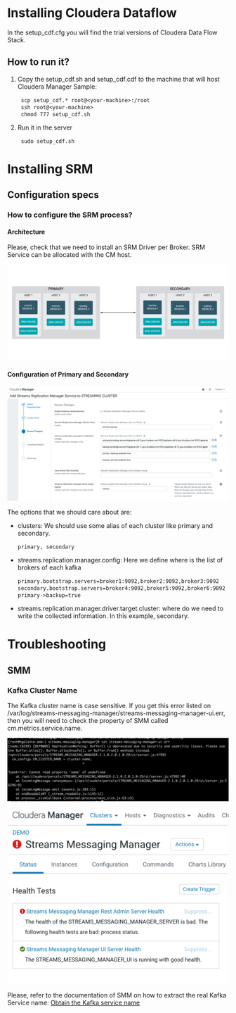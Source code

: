 
# Installing Cloudera Dataflow

In the setup_cdf.cfg you will find the trial versions of Cloudera Data Flow Stack.

## How to run it?

1) Copy the setup_cdf.sh and setup_cdf.cdf to the machine that will host Cloudera Manager
Sample:
    ```
     scp setup_cdf.* root@<your-machine>:/root
     ssh root@<your-machine>
     chmod 777 setup_cdf.sh
    ```

2) Run it in the server

    ```
     sudo setup_cdf.sh
    ```
# Installing SRM
## Configuration specs
### How to configure the SRM process?

#### Architecture
Please, check that we need to install an SRM Driver per Broker. SRM Service can be allocated with the CM host. 

![Architecture](https://github.com/galanteh/Cloudera/blob/master/cloudera_data_flow/install/images/SRM2.png?raw=true)

#### Configuration of Primary and Secondary
![enter image description here](https://github.com/galanteh/Cloudera/blob/master/cloudera_data_flow/install/images/SRM1.png?raw=true)

The options that we should care about are:

- clusters: We should use some alias of each cluster like primary and secondary. 
    ```
    primary, secondary
    ```
- streams.replication.manager.config: Here we define where is the list of brokers of each kafka 
    ```
    primary.bootstrap.servers=broker1:9092,broker2:9092,broker3:9092
    secondary.bootstrap.servers=broker4:9092,broker5:9092,broker6:9092
    primary->backup=true
    ```
- streams.replication.manager.driver.target.cluster: where do we need to write the collected information. In this example, secondary.


# Troubleshooting

## SMM 

### Kafka Cluster Name
The Kafka cluster name is case sensitive. If you get this error listed on /var/log/streams-messaging-manager/streams-messaging-manager-ui.err, then you will need to check the property of SMM called cm.metrics.service.name. 

![Error in the log about the cluster name](https://raw.githubusercontent.com/galanteh/Cloudera/master/cloudera_data_flow/install/images/Error_cluster_name.png)

![Error in CM about the Cluster name](https://raw.githubusercontent.com/galanteh/Cloudera/master/cloudera_data_flow/install/images/SMM_Error_cluster_name.png)

Please, refer to the documentation of SMM on how to extract the real Kafka Service name: [Obtain the Kafka service name
](https://docs.cloudera.com/csp/2.0.1/deployment/topics/csp-obtain-kafka-service-name.html) 





